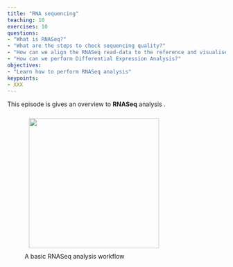 ```yaml
---
title: "RNA sequencing"
teaching: 10
exercises: 10
questions:
- "What is RNASeq?"
- "What are the steps to check sequencing quality?"
- "How can we align the RNASeq read-data to the reference and visualise the alignments?"
- "How can we perform Differential Expression Analysis?"
objectives:
- "Learn how to perform RNASeq analysis"
keypoints:
- XXX
---
```



This episode is gives an overview to  **RNASeq** analysis . 

<figure>
  <img src="{{ page.root }}/fig/rnaseq_workflow.png" style="margin:10px;height:300px"/>
  <figcaption> A basic RNASeq analysis workflow </figcaption>
</figure><br>
